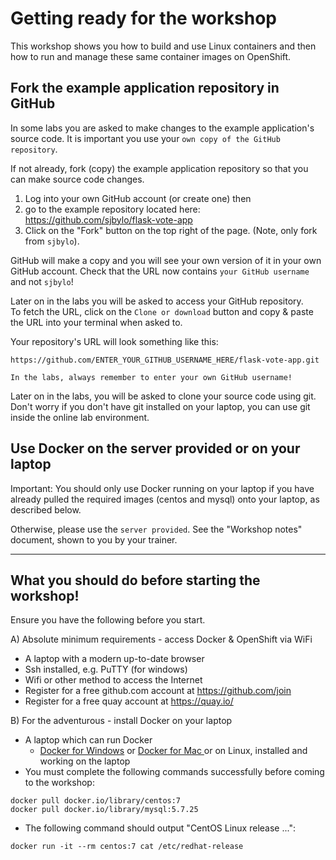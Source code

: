 # Getting ready for the workshop

This workshop shows you how to build and use Linux containers and then how to run and manage these 
same container images on OpenShift.

## Fork the example application repository in GitHub

In some labs you are asked to make changes to the example application's source code. It is important you use
your `own copy of the GitHub repository`.

If not already, fork (copy) the example application repository so that you can make
source code changes.

1. Log into your own GitHub account (or create one) then
1. go to the example repository located here: https://github.com/sjbylo/flask-vote-app 
1. Click on the "Fork" button on the top right of the page. (Note, only fork from `sjbylo`).

GitHub will make a copy and you will see your own version of it in your own GitHub account.
Check that the URL now contains `your GitHub username` and not `sjbylo`!

Later on in the labs you will be asked to access your GitHub repository.  
To fetch the URL, click on the `Clone or download` button and copy & paste the URL into your
terminal when asked to.

Your repository's URL will look something like this:

```
https://github.com/ENTER_YOUR_GITHUB_USERNAME_HERE/flask-vote-app.git
```
`In the labs, always remember to enter your own GitHub username!`

Later on in the labs, you will be asked to clone your source code using git. 
Don't worry if you don't have git installed on your laptop, you can use git inside the online lab environment.


## Use Docker on the server provided or on your laptop

Important: You should only use Docker running on your laptop if you have already pulled the required images
(centos and mysql) onto your laptop, as described below.

Otherwise, please use the `server provided`.  See the "Workshop notes" document, shown to you by
your trainer. 

---
## What you should do before starting the workshop!

Ensure you have the following before you start.

A) Absolute minimum requirements - access Docker & OpenShift via WiFi  
- A laptop with a modern up-to-date browser
- Ssh installed, e.g. PuTTY (for windows) 
- Wifi or other method to access the Internet
- Register for a free github.com account at https://github.com/join 
- Register for a free quay account at https://quay.io/

B) For the adventurous - install Docker on your laptop 
- A laptop which can run Docker 
    - [Docker for Windows](https://docs.docker.com/docker-for-windows/) or [Docker for Mac
      ](https://docs.docker.com/docker-for-mac/install/) or on Linux, installed and working on the laptop 
- You must complete the following commands successfully before coming to the workshop:

```
docker pull docker.io/library/centos:7
docker pull docker.io/library/mysql:5.7.25 
```

- The following command should output "CentOS Linux release ...":

```
docker run -it --rm centos:7 cat /etc/redhat-release
```


